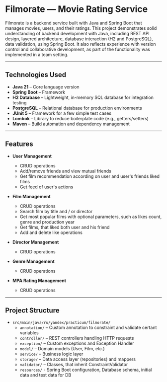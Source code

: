 # Filmorate — Movie Rating Service

Filmorate is a backend service built with Java and Spring Boot that manages movies, users, and their ratings. This project demonstrates solid understanding of backend development with Java, including REST API design, layered architecture, database interaction (H2 and PostgreSQL), data validation, using Spring Boot. It also reflects experience with version control and collaborative development, as part of the functionality was implemented in a team setting.

---

## Technologies Used

- **Java 21** – Core language version  
- **Spring Boot** – Framework
- **H2 Database** – Lightweight, in-memory SQL database for integration testing  
- **PostgreSQL** – Relational database for production environments  
- **JUnit 5** – Framework for a few simple test cases
- **Lombok** – Library to reduce boilerplate code (e.g., getters/setters)  
- **Maven** – Build automation and dependency management  

---

## Features

- **User Management**  
  - CRUD operations
  - Add/remove friends and view mutual friends
  - Get film recommendation according on user and user's friends liked films
  - Get feed of user's actions

- **Film Management**  
  - CRUD operations 
  - Search film by title and / or director
  - Get most popular films with optional parameters, such as likes count, genre and production year
  - Get films, that liked both user and his friend
  - Add and delete like operations
 
- **Director Management**  
  - CRUD operations  

- **Genre Management**  
  - CRUD operations  

- **MPA Rating Management**  
  - CRUD operations 

---

## Project Structure
- `src/main/java/ru/yandex/practicum/filmorate/`
  - `annotation/` – Custom annotation to constraint and validate certant variables
  - `controller/` – REST controllers handling HTTP requests
  - `exception/` – Custom exceptions and Exception Handler
  - `model/` – Domain models (User, Film, etc.)
  - `service/` – Business logic layer
  - `storage/` – Data access layer (repositories) and mappers
  - `validator/` – Classes, that inherit ConstraintValidator 
  - `resources/` - Spring Boot configuration, Database schema, initial data and test data for DB

